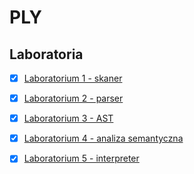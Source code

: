 # PLY

## Laboratoria  
 - [x] [Laboratorium 1 - skaner](../resources/zad1/README.md)   
 - [x] [Laboratorium 2 - parser](../resources/zad2/README.md)   
 - [x] [Laboratorium 3 - AST](../resources/zad3/README.md)   
 - [x] [Laboratorium 4 - analiza semantyczna](../resources/zad4/README.md)   
 - [x] [Laboratorium 5 - interpreter](../resources/zad5/README.md)   
 

